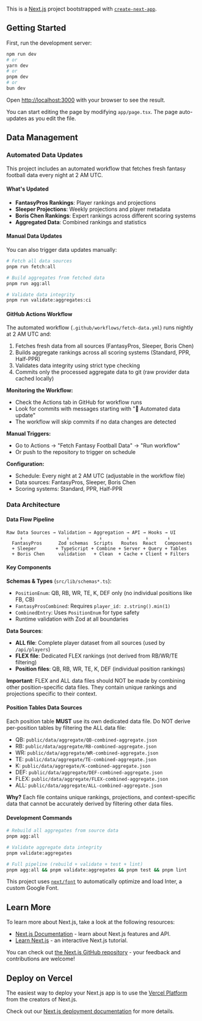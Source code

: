 This is a [Next.js](https://nextjs.org/) project bootstrapped with [`create-next-app`](https://github.com/vercel/next.js/tree/canary/packages/create-next-app).

## Getting Started

First, run the development server:

```bash
npm run dev
# or
yarn dev
# or
pnpm dev
# or
bun dev
```

Open [http://localhost:3000](http://localhost:3000) with your browser to see the result.

You can start editing the page by modifying `app/page.tsx`. The page auto-updates as you edit the file.

## Data Management

### Automated Data Updates

This project includes an automated workflow that fetches fresh fantasy football data every night at 2 AM UTC.

#### What's Updated

- **FantasyPros Rankings**: Player rankings and projections
- **Sleeper Projections**: Weekly projections and player metadata
- **Boris Chen Rankings**: Expert rankings across different scoring systems
- **Aggregated Data**: Combined rankings and statistics

#### Manual Data Updates

You can also trigger data updates manually:

```bash
# Fetch all data sources
pnpm run fetch:all

# Build aggregates from fetched data
pnpm run agg:all

# Validate data integrity
pnpm run validate:aggregates:ci
```

#### GitHub Actions Workflow

The automated workflow (`.github/workflows/fetch-data.yml`) runs nightly at 2 AM UTC and:

1. Fetches fresh data from all sources (FantasyPros, Sleeper, Boris Chen)
2. Builds aggregate rankings across all scoring systems (Standard, PPR, Half-PPR)
3. Validates data integrity using strict type checking
4. Commits only the processed aggregate data to git (raw provider data cached locally)

**Monitoring the Workflow:**

- Check the Actions tab in GitHub for workflow runs
- Look for commits with messages starting with "🤖 Automated data update"
- The workflow will skip commits if no data changes are detected

**Manual Triggers:**

- Go to Actions → "Fetch Fantasy Football Data" → "Run workflow"
- Or push to the repository to trigger on schedule

**Configuration:**

- Schedule: Every night at 2 AM UTC (adjustable in the workflow file)
- Data sources: FantasyPros, Sleeper, Boris Chen
- Scoring systems: Standard, PPR, Half-PPR

### Data Architecture

#### Data Flow Pipeline

```
Raw Data Sources → Validation → Aggregation → API → Hooks → UI
     ↓                ↓           ↓         ↓      ↓       ↓
  FantasyPros      Zod schemas  Scripts   Routes  React   Components
  + Sleeper       + TypeScript + Combine + Server + Query + Tables
  + Boris Chen     validation   + Clean  + Cache + Client + Filters
```

#### Key Components

**Schemas & Types** (`src/lib/schemas*.ts`):

- `PositionEnum`: QB, RB, WR, TE, K, DEF only (no individual positions like FB, CB)
- `FantasyProsCombined`: Requires `player_id: z.string().min(1)`
- `CombinedEntry`: Uses `PositionEnum` for type safety
- Runtime validation with Zod at all boundaries

**Data Sources**:

- **ALL file**: Complete player dataset from all sources (used by `/api/players`)
- **FLEX file**: Dedicated FLEX rankings (not derived from RB/WR/TE filtering)
- **Position files**: QB, RB, WR, TE, K, DEF (individual position rankings)

**Important**: FLEX and ALL data files should NOT be made by combining other position-specific data files. They contain unique rankings and projections specific to their context.

#### Position Tables Data Sources

Each position table **MUST** use its own dedicated data file. Do NOT derive per-position tables by filtering the ALL data file:

- QB: `public/data/aggregate/QB-combined-aggregate.json`
- RB: `public/data/aggregate/RB-combined-aggregate.json`
- WR: `public/data/aggregate/WR-combined-aggregate.json`
- TE: `public/data/aggregate/TE-combined-aggregate.json`
- K: `public/data/aggregate/K-combined-aggregate.json`
- DEF: `public/data/aggregate/DEF-combined-aggregate.json`
- FLEX: `public/data/aggregate/FLEX-combined-aggregate.json`
- ALL: `public/data/aggregate/ALL-combined-aggregate.json`

**Why?** Each file contains unique rankings, projections, and context-specific data that cannot be accurately derived by filtering other data files.

#### Development Commands

```bash
# Rebuild all aggregates from source data
pnpm agg:all

# Validate aggregate data integrity
pnpm validate:aggregates

# Full pipeline (rebuild + validate + test + lint)
pnpm agg:all && pnpm validate:aggregates && pnpm test && pnpm lint
```

This project uses [`next/font`](https://nextjs.org/docs/basic-features/font-optimization) to automatically optimize and load Inter, a custom Google Font.

## Learn More

To learn more about Next.js, take a look at the following resources:

- [Next.js Documentation](https://nextjs.org/docs) - learn about Next.js features and API.
- [Learn Next.js](https://nextjs.org/learn) - an interactive Next.js tutorial.

You can check out [the Next.js GitHub repository](https://github.com/vercel/next.js/) - your feedback and contributions are welcome!

## Deploy on Vercel

The easiest way to deploy your Next.js app is to use the [Vercel Platform](https://vercel.com/new?utm_medium=default-template&filter=next.js&utm_source=create-next-app&utm_campaign=create-next-app-readme) from the creators of Next.js.

Check out our [Next.js deployment documentation](https://nextjs.org/docs/deployment) for more details.
